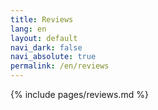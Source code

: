 ```yaml
---
title: Reviews
lang: en
layout: default
navi_dark: false
navi_absolute: true
permalink: /en/reviews
---
```


{% include pages/reviews.md %} 
